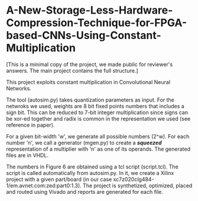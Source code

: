 # A-New-Storage-Less-Hardware-Compression-Technique-for-FPGA-based-CNNs-Using-Constant-Multiplication
[This is a minimal copy of the project, we made public for reviewer's answers. The main project contains the full structure.]

This project exploits constant multiplication in Convolutional Neural Networks.

The tool (autosim.py) takes quantization parameters as input. For the netwroks we used, weights are 8 bit fixed points numbers that includes a sign bit. This can be reduced to 7-bit integer multiplication since signs can be xor-ed together and radix is common in the representation we used (see reference in paper).

For a given bit-width 'w', we generate all possible numbers (2^w). For each number 'n', we call a generator (mgen.py) to create a ***squeezed*** representation of a multiplier with 'n' as one of its operands. The generated files are in VHDL.

The numbers in Figure 6 are obtained using a tcl script (script.tcl). The script is called automatically from autosim.py. In it, we create a Xilinx project with a given part/board (in our case xc7z020clg484-1/em.avnet.com:zed:part0:1.3). The project is synthetized, optimized, placed and routed using Vivado and reports are generated for each file.

